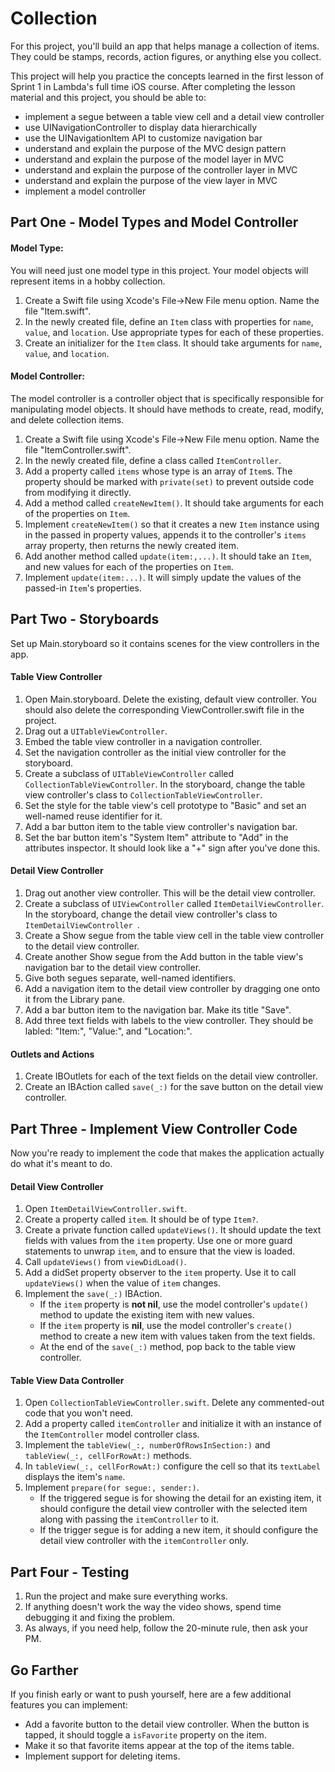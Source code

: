 # Collection

For this project, you'll build an app that helps manage a collection of items. They could be stamps, records, action figures, or anything else you collect.

This project will help you practice the concepts learned in the first lesson of Sprint 1 in Lambda's full time iOS course. After completing the lesson material and this project, you should be able to:

- implement a segue between a table view cell and a detail view controller
- use UINavigationController to display data hierarchically 
- use the UINavigationItem API to customize navigation bar
- understand and explain the purpose of the MVC design pattern
- understand and explain the purpose of the model layer in MVC
- understand and explain the purpose of the controller layer in MVC
- understand and explain the purpose of the view layer in MVC
- implement a model controller

## Part One - Model Types and Model Controller

#### Model Type:

You will need just one model type in this project. Your model objects will represent items in a hobby collection.

1. Create a Swift file using Xcode's File->New File menu option. Name the file "Item.swift".
2. In the newly created file, define an `Item` class with properties for `name`, `value`, and `location`. Use appropriate types for each of these properties.
3. Create an initializer for the `Item` class. It should take arguments for `name`, `value`, and `location`.

#### Model Controller:

The model controller is a controller object that is specifically responsible for manipulating model objects. It should have methods to create, read, modify, and delete collection items.

1. Create a Swift file using Xcode's File->New File menu option. Name the file "ItemController.swift".
2. In the newly created file, define a class called `ItemController`.
3. Add a property called `items` whose type is an array of `Item`s. The property should be marked with `private(set)` to prevent outside code from modifying it directly.
4. Add a method called `createNewItem()`. It should take arguments for each of the properties on `Item`.
5. Implement `createNewItem()` so that it creates a new `Item` instance using in the passed in property values, appends it to the controller's `items` array property, then returns the newly created item.
6. Add another method called `update(item:,...)`. It should take an `Item`, and new values for each of the properties on `Item`.
7. Implement `update(item:...)`. It will simply update the values of the passed-in `Item`'s properties.

## Part Two - Storyboards

Set up Main.storyboard so it contains scenes for the view controllers in the app.

#### Table View Controller

1. Open Main.storyboard. Delete the existing, default view controller. You should also delete the corresponding ViewController.swift file in the project.
2. Drag out a `UITableViewController`.
3. Embed the table view controller in a navigation controller.
4. Set the navigation controller as the initial view controller for the storyboard.
5. Create a subclass of `UITableViewController` called `CollectionTableViewController`. In the storyboard, change the table view controller's class to `CollectionTableViewController`.
6. Set the style for the table view's cell prototype to "Basic" and set an well-named reuse identifier for it.
7. Add a bar button item to the table view controller's navigation bar.
8. Set the bar button item's "System Item" attribute to "Add" in the attributes inspector. It should look like a "+" sign after you've done this.

#### Detail View Controller

1. Drag out another view controller. This will be the detail view controller.
2. Create a subclass of `UIViewController` called `ItemDetailViewController`. In the storyboard, change the detail view controller's class to `ItemDetailViewController `.
3. Create a Show segue from the table view cell in the table view controller to the detail view controller.
4. Create another Show segue from the Add button in the table view's navigation bar to the detail view controller.
4. Give both segues separate, well-named identifiers.
5. Add a navigation item to the detail view controller by dragging one onto it from the Library pane.
6. Add a bar button item to the navigation bar. Make its title "Save".
7. Add three text fields with labels to the view controller. They should be labled: "Item:", "Value:", and "Location:".

#### Outlets and Actions

1. Create IBOutlets for each of the text fields on the detail view controller.
2. Create an IBAction called `save(_:)` for the save button on the detail view controller.

## Part Three - Implement View Controller Code

Now you're ready to implement the code that makes the application actually do what it's meant to do.

#### Detail View Controller

1. Open `ItemDetailViewController.swift`.
2. Create a property called `item`. It should be of type `Item?`.
3. Create a private function called `updateViews()`. It should update the text fields with values from the `item` property. Use one or more guard statements to unwrap `item`, and to ensure that the view is loaded.
4. Call `updateViews()` from `viewDidLoad()`.
5. Add a didSet property observer to the `item` property. Use it to call `updateViews()` when the value of `item` changes.
6. Implement the `save(_:)` IBAction. 
	- If the `item` property is **not nil**, use the model controller's `update()` method to update the existing item with new values.
	- If the `item` property is **nil**, use the model controller's `create()` method to create a new item with values taken from the text fields.
	- At the end of the `save(_:)` method, pop back to the table view controller.

#### Table View Data Controller

1. Open `CollectionTableViewController.swift`. Delete any commented-out code that you won't need.
2. Add a property called `itemController` and initialize it with an instance of the `ItemController` model controller class.
3. Implement the `tableView(_:, numberOfRowsInSection:)` and `tableView(_:, cellForRowAt:)` methods.
4. In `tableView(_:, cellForRowAt:)` configure the cell so that its `textLabel` displays the item's `name`.
5. Implement `prepare(for segue:, sender:)`.
	- If the triggered segue is for showing the detail for an existing item, it should configure the detail view controller with the selected item along with passing the `itemController` to it.
	- If the trigger segue is for adding a new item, it should configure the detail view controller with the `itemController` only.

## Part Four - Testing

1. Run the project and make sure everything works.
2. If anything doesn't work the way the video shows, spend time debugging it and fixing the problem.
3. As always, if you need help, follow the 20-minute rule, then ask your PM.

## Go Farther

If you finish early or want to push yourself, here are a few additional features you can implement:

- Add a favorite button to the detail view controller. When the button is tapped, it should toggle a `isFavorite` property on the item.
- Make it so that favorite items appear at the top of the items table.
- Implement support for deleting items.